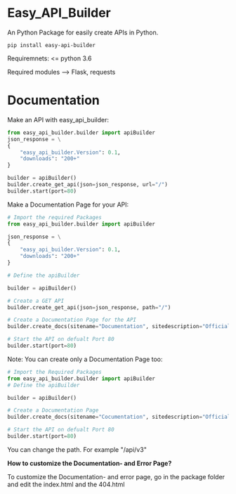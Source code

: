 Easy\_API\_Builder 
=================

An Python Package for easily create APIs in Python.

`pip install easy-api-builder`

Requiremnets: \<= python 3.6

Required modules --\> Flask, requests

Documentation
=============

Make an API with easy\_api\_builder:

```py
from easy_api_builder.builder import apiBuilder
json_response = \
{
    "easy_api_builder.Version": 0.1,
    "downloads": "200+"
}

builder = apiBuilder()
builder.create_get_api(json=json_response, url="/")
builder.start(port=80)
```

Make a Documentation Page for your API:

```py
# Import the required Packages
from easy_api_builder.builder import apiBuilder

json_response = \
{
    "easy_api_builder.Version": 0.1,
    "downloads": "200+"
}

# Define the apiBuilder

builder = apiBuilder()

# Create a GET API
builder.create_get_api(json=json_response, path="/")

# Create a Documentation Page for the API
builder.create_docs(sitename="Documentation", sitedescription="Official Documentation for easy_api API", path="/docs", docs="How to use our API? etc...")

# Start the API on defualt Port 80
builder.start(port=80)
```

Note: You can create only a Documentation Page too:

```py
# Import the Required Packages
from easy_api_builder.builder import apiBuilder
# Define the apiBuilder

builder = apiBuilder()

# Create a Documentation Page
builder.create_docs(sitename="Cocumentation", sitedescription="Official Documentation for easy_api API", path="/docs", docs="How to use our API? etc...")

# Start the API on defualt Port 80
builder.start(port=80)
```

You can change the path. For example "/api/v3"

**How to customize the Documentation- and Error Page?**

To customize the Documentation- and error page, go in the package folder
and edit the index.html and the 404.html
